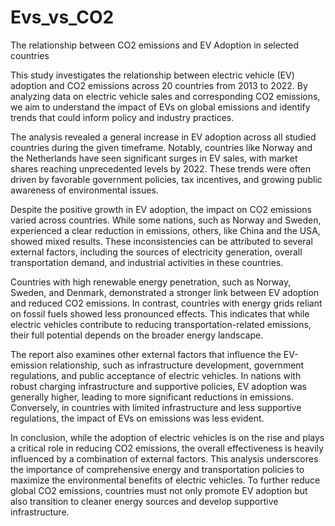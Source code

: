 # Evs_vs_CO2
The relationship between CO2 emissions and EV Adoption in selected countries

This study investigates the relationship between electric vehicle (EV) adoption and CO2 emissions across 20 countries from 2013 to 2022. By analyzing data on electric vehicle sales and corresponding CO2 emissions, we aim to understand the impact of EVs on global emissions and identify trends that could inform policy and industry practices.

The analysis revealed a general increase in EV adoption across all studied countries during the given timeframe. Notably, countries like Norway and the Netherlands have seen significant surges in EV sales, with market shares reaching unprecedented levels by 2022. These trends were often driven by favorable government policies, tax incentives, and growing public awareness of environmental issues.

Despite the positive growth in EV adoption, the impact on CO2 emissions varied across countries. While some nations, such as Norway and Sweden, experienced a clear reduction in emissions, others, like China and the USA, showed mixed results. These inconsistencies can be attributed to several external factors, including the sources of electricity generation, overall transportation demand, and industrial activities in these countries.

Countries with high renewable energy penetration, such as Norway, Sweden, and Denmark, demonstrated a stronger link between EV adoption and reduced CO2 emissions. In contrast, countries with energy grids reliant on fossil fuels showed less pronounced effects. This indicates that while electric vehicles contribute to reducing transportation-related emissions, their full potential depends on the broader energy landscape.

The report also examines other external factors that influence the EV-emission relationship, such as infrastructure development, government regulations, and public acceptance of electric vehicles. In nations with robust charging infrastructure and supportive policies, EV adoption was generally higher, leading to more significant reductions in emissions. Conversely, in countries with limited infrastructure and less supportive regulations, the impact of EVs on emissions was less evident.

In conclusion, while the adoption of electric vehicles is on the rise and plays a critical role in reducing CO2 emissions, the overall effectiveness is heavily influenced by a combination of external factors. This analysis underscores the importance of comprehensive energy and transportation policies to maximize the environmental benefits of electric vehicles. To further reduce global CO2 emissions, countries must not only promote EV adoption but also transition to cleaner energy sources and develop supportive infrastructure.
